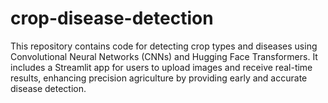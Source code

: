 # crop-disease-detection
This repository contains code for detecting crop types and diseases using Convolutional Neural Networks (CNNs) and Hugging Face Transformers. It includes a Streamlit app for users to upload images and receive real-time results, enhancing precision agriculture by providing early and accurate disease detection.
